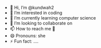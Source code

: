- 👋 Hi, I’m @kundwah2
- 👀 I’m interested in coding
- 🌱 I’m currently learning computer science
- 💞️ I’m looking to collaborate on 
- 📫 How to reach me 📱
- 😄 Pronouns: she
- ⚡ Fun fact: ....

<!---
kundwah2/kundwah2 is a ✨ special ✨ repository because its `README.md` (this file) appears on your GitHub profile.
You can click the Preview link to take a look at your changes.
--->
